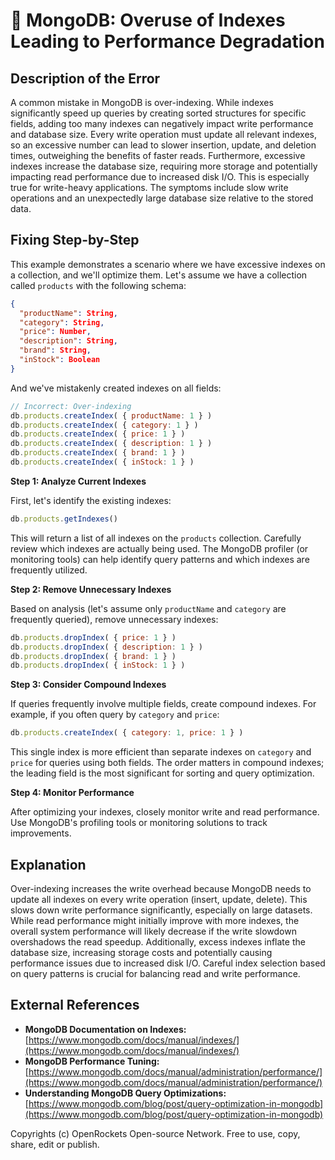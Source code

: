 # 🐞 MongoDB: Overuse of Indexes Leading to Performance Degradation


## Description of the Error

A common mistake in MongoDB is over-indexing. While indexes significantly speed up queries by creating sorted structures for specific fields, adding too many indexes can negatively impact write performance and database size.  Every write operation must update all relevant indexes, so an excessive number can lead to slower insertion, update, and deletion times, outweighing the benefits of faster reads.  Furthermore, excessive indexes increase the database size, requiring more storage and potentially impacting read performance due to increased disk I/O. This is especially true for write-heavy applications.  The symptoms include slow write operations and an unexpectedly large database size relative to the stored data.


## Fixing Step-by-Step

This example demonstrates a scenario where we have excessive indexes on a collection, and we'll optimize them. Let's assume we have a collection called `products` with the following schema:

```json
{
  "productName": String,
  "category": String,
  "price": Number,
  "description": String,
  "brand": String,
  "inStock": Boolean
}
```

And we've mistakenly created indexes on all fields:

```javascript
// Incorrect: Over-indexing
db.products.createIndex( { productName: 1 } )
db.products.createIndex( { category: 1 } )
db.products.createIndex( { price: 1 } )
db.products.createIndex( { description: 1 } )
db.products.createIndex( { brand: 1 } )
db.products.createIndex( { inStock: 1 } )
```

**Step 1: Analyze Current Indexes**

First, let's identify the existing indexes:

```javascript
db.products.getIndexes()
```

This will return a list of all indexes on the `products` collection.  Carefully review which indexes are actually being used. The MongoDB profiler (or monitoring tools) can help identify query patterns and which indexes are frequently utilized.

**Step 2: Remove Unnecessary Indexes**

Based on analysis (let's assume only `productName` and `category` are frequently queried), remove unnecessary indexes:

```javascript
db.products.dropIndex( { price: 1 } )
db.products.dropIndex( { description: 1 } )
db.products.dropIndex( { brand: 1 } )
db.products.dropIndex( { inStock: 1 } )
```

**Step 3: Consider Compound Indexes**

If queries frequently involve multiple fields, create compound indexes. For example, if you often query by `category` and `price`:

```javascript
db.products.createIndex( { category: 1, price: 1 } )
```

This single index is more efficient than separate indexes on `category` and `price` for queries using both fields.  The order matters in compound indexes; the leading field is the most significant for sorting and query optimization.

**Step 4: Monitor Performance**

After optimizing your indexes, closely monitor write and read performance. Use MongoDB's profiling tools or monitoring solutions to track improvements.


## Explanation

Over-indexing increases the write overhead because MongoDB needs to update all indexes on every write operation (insert, update, delete). This slows down write performance significantly, especially on large datasets.  While read performance might initially improve with more indexes, the overall system performance will likely decrease if the write slowdown overshadows the read speedup.  Additionally, excess indexes inflate the database size, increasing storage costs and potentially causing performance issues due to increased disk I/O.  Careful index selection based on query patterns is crucial for balancing read and write performance.


## External References

* **MongoDB Documentation on Indexes:** [https://www.mongodb.com/docs/manual/indexes/](https://www.mongodb.com/docs/manual/indexes/)
* **MongoDB Performance Tuning:** [https://www.mongodb.com/docs/manual/administration/performance/](https://www.mongodb.com/docs/manual/administration/performance/)
* **Understanding MongoDB Query Optimizations:** [https://www.mongodb.com/blog/post/query-optimization-in-mongodb](https://www.mongodb.com/blog/post/query-optimization-in-mongodb)


Copyrights (c) OpenRockets Open-source Network. Free to use, copy, share, edit or publish.

